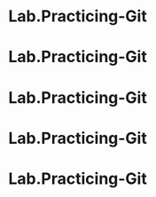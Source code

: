 # Lab.Practicing-Git
# Lab.Practicing-Git
# Lab.Practicing-Git
# Lab.Practicing-Git
# Lab.Practicing-Git
